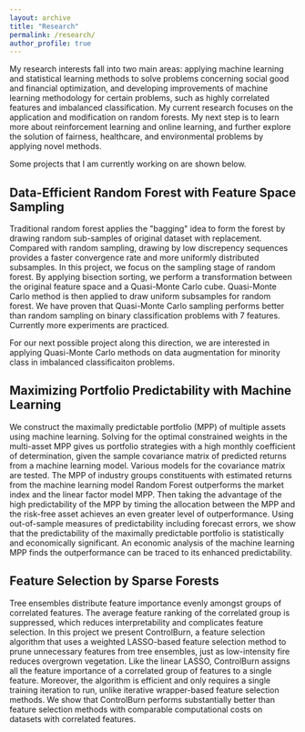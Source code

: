 ```yaml
---
layout: archive
title: "Research"
permalink: /research/
author_profile: true
---
```


My research interests fall into two main areas: applying machine learning and statistical learning methods to solve problems concerning social good and financial optimization, and developing improvements of machine learning methodology for certain problems, such as highly correlated features and imbalanced classification. 
My current research focuses on the application and modification on random forests. My next step is to learn more about reinforcement learning and online learning, and further explore the solution of fairness, healthcare, and environmental problems by applying novel methods.

Some projects that I am currently working on are shown below.

## Data-Efficient Random Forest with Feature Space Sampling

Traditional random forest applies the "bagging" idea to form the forest by drawing random sub-samples of original dataset with replacement. 
Compared with random sampling, drawing by low discrepency sequences provides a faster convergence rate and more uniformly distributed subsamples. 
In this project, we focus on the sampling stage of random forest. By applying bisection sorting, we perform a transformation between 
the original feature space and a Quasi-Monte Carlo cube. Quasi-Monte Carlo method is then applied to draw uniform subsamples for random forest.
We have proven that Quasi-Monte Carlo sampling performs better than random sampling on binary classification problems with 7 features. 
Currently more experiments are practiced.

For our next possible project along this direction, we are interested in applying Quasi-Monte Carlo methods on data augmentation for minority class in imbalanced classificaiton problems.

## Maximizing Portfolio Predictability with Machine Learning

We construct the maximally predictable portfolio (MPP) of multiple assets using
machine learning. Solving for the optimal constrained weights in the multi-asset MPP
gives us portfolio strategies with a high monthly coefficient of determination, given the
sample covariance matrix of predicted returns from a machine learning model. Various
models for the covariance matrix are tested. The MPP of industry groups constituents
with estimated returns from the machine learning model Random Forest outperforms the
market index and the linear factor model MPP. Then taking the advantage of the high
predictability of the MPP by timing the allocation between the MPP and the risk-free
asset achieves an even greater level of outperformance. Using out-of-sample measures of
predictability including forecast errors, we show that the predictability of the maximally
predictable portfolio is statistically and economically significant. An economic analysis
of the machine learning MPP finds the outperformance can be traced to its enhanced
predictability.

## Feature Selection by Sparse Forests

Tree ensembles distribute feature importance evenly amongst groups of correlated features. The average feature ranking of
the correlated group is suppressed, which reduces interpretability and complicates feature selection. In this project we present
ControlBurn, a feature selection algorithm that uses a weighted LASSO-based feature selection method to prune unnecessary
features from tree ensembles, just as low-intensity fire reduces overgrown vegetation. Like the linear LASSO, ControlBurn
assigns all the feature importance of a correlated group of features to a single feature. Moreover, the algorithm is efficient and only
requires a single training iteration to run, unlike iterative wrapper-based feature selection methods. We show that ControlBurn
performs substantially better than feature selection methods with comparable computational costs on datasets with correlated
features.



